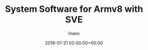 ---
author: linaro
categories:
- events
- workshop
- arm-hpc-asia-2019
comments: false
event: arm-hpc-asia-2019
date: '2019-01-21 02:00:00+00:00'
slot: 09:00 - 09:25
image:
  featured: true
  path: /assets/images/content/system-software-for-armv8-with-sve.jpg
layout: resource-post
title: 'System Software for Armv8 with SVE'
speakers:
- biography: '""'
  company: RIKEN-CCS_AIST
  job-title: 
  name: Yutaka Ishikawa
youtube_video_url: https://www.youtube.com/watch?v=xhzlV91l-zU&list=PLKZSArYQptsPLGSEUycUowh9oy8WF_epV&index=12&t=0s
amazon_s3_presentation_url: https://static.linaro.org/event-resources/arm-hpc-asia-2019/slides/SystemSoftwareforArmv8-AwithSVE2.pdf
---